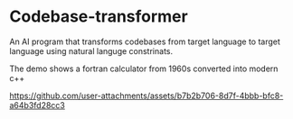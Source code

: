 # Codebase-transformer
An AI program that transforms codebases from target language to target language using natural languge constrinats.

The demo shows a fortran calculator from 1960s converted into modern c++




https://github.com/user-attachments/assets/b7b2b706-8d7f-4bbb-bfc8-a64b3fd28cc3

